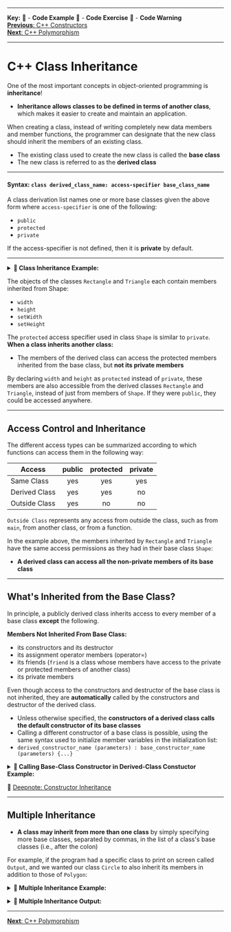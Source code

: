 
---
**Key:** 
:large_orange_diamond: - **Code Example** 
:large_blue_diamond: - **Code Exercise** 
:red_circle: - **Code Warning**  
[**Previous**: C++ Constructors](https://github.com/ackirby88/CS107/blob/master/C++/CPP-1-Constructors.md)  
[**Next**: C++ Polymorphism](https://github.com/ackirby88/CS107/blob/master/C++/CPP-3-Polymorphism.md)

---
# C++ Class Inheritance
One of the most important concepts in object-oriented programming is **inheritance**!  

- **Inheritance allows classes to be defined in terms of another class**, which makes it easier to create and maintain an application.

When creating a class, instead of writing completely new data members and member functions, the programmer can designate that the new class should inherit the members of an existing class. 

- The existing class used to create the new class is called the **base class**
- The new class is referred to as the **derived class**

---
#### Syntax: ```class derived_class_name: access-specifier base_class_name```
 A class derivation list names one or more base classes given the above form where `access-specifier` is one of the following:

 - `public`
 - `protected`
 - `private`  
 
If the access-specifier is not defined, then it is **private** by default.

---
**<details><summary>:large_orange_diamond: Class Inheritance Example:</summary>**
<p>
 
```C++
#include <stdio.h>

// Base Class
class Shape {
   public:
      void setWidth(double w){
         width = w;
      }
      void setHeight(double h){
         height = h;
      }
      
   protected:
      double width;
      double height;
}

// Derived Class
class Rectangle : public Shape {
   public:
      double area(){ 
         return (width * height); 
      }
}

// Derived Class
class Triangle : public Shape {
  public:
    double area(){
      return (0.5 * width * height);
    }
};

int main(void) {
   Rectangle rec;
   Triangle tri;
 
   rec.setWidth(5.0);
   rec.setHeight(7.2);
   
   tri.setWidth(5.0);
   tri.setHeight(7.2);

   // Print the area of the object
   printf("Rectangle total area: %f\n",rec.area());
   printf("Triangle  total area: %f\n",tri.area());

   return 0;
}
```
</p>
</details>

The objects of the classes `Rectangle` and `Triangle` each contain members inherited from Shape: 

- `width`
- `height`
- `setWidth`
- `setHeight`

The `protected` access specifier used in class `Shape` is similar to `private`.  
**When a class inherits another class:**

- The members of the derived class can access the protected members inherited from the base class, but **not its private members**

By declaring `width` and `height` as `protected` instead of `private`, these members are also accessible from the derived classes `Rectangle` and `Triangle`, instead of just from members of `Shape`. If they were `public`, they could be accessed anywhere.

---
## Access Control and Inheritance
The different access types can be summarized according to which functions can access them in the following way:  

| Access        | **public** | **protected** | **private**|
|---------------|:----------:|:-------------:|:----------:|
| Same Class    | yes        | yes           | yes        |
| Derived Class | yes        | yes           | no         |
| Outside Class | yes        | no            | no         |

`Outside Class` represents any access from outside the class, such as from `main`, from another class, or from a function.

In the example above, the members inherited by `Rectangle` and `Triangle` have the same access permissions as they had in their base class `Shape`:  

- **A derived class can access all the non-private members of its base class**

---
## What's Inherited from the Base Class?
In principle, a publicly derived class inherits access to every member of a base class **except** the following.

**Members Not Inherited From Base Class:**

- its constructors and its destructor
- its assignment operator members (operator=)
- its friends (`friend` is a class whose members have access to the private or protected members of another class)
- its private members

Even though access to the constructors and destructor of the base class is not inherited, they are **automatically** called by the constructors and destructor of the derived class.

- Unless otherwise specified, the **constructors of a derived class calls the default constructor of its base classes**
- Calling a different constructor of a base class is possible, using the same syntax used to initialize member variables in the initialization list:
- `derived_constructor_name (parameters) : base_constructor_name (parameters) {...}`


**<details><summary>:large_orange_diamond: Calling Base-Class Constructor in Derived-Class Constuctor Example:</summary>**
<p>
 
```C++
#include <iostream>

class Polygon {
  protected:
    int a;
  public:
    // default constructor
    Polygon() : a(0) {
      std::cout << "Polygon default contructor called!\n";
    }
    // constructor with input argument
    Polygon(int a_) : a(a_) {
      std::cout << "Polygon input contructor called!\n";
    }
};

class Circle : public Polygon {
  public:
    // default constructor
    Circle() {
      std::cout << "Circle default contructor called!\n";
    }
    // constructor with input argument
    Circle(int a_) : Polygon(a_) {
      std::cout << "Circle intput contructor called!\n";
    }
};

int main(){
  Polygon shape(1); std::cout << std::endl;
  Circle circ1(2); std::cout << std::endl;
  Circle circ2;
  return 0;
}
```

**Question:** What's the output of the above `main` function?  
**<details><summary>Answer</summary>**
<p>
 
```
Polygon input contructor called!

Polygon input contructor called!
Circle intput contructor called!

Polygon default contructor called!
Circle default contructor called!
```
</p>
</details>
</p>
</details>


:large_orange_diamond: [Deepnote: Constructor Inheritance](https://deepnote.com/project/fdeed75f-9b4a-428c-8bb7-3766103008ee)  

---
## Multiple Inheritance
- **A class may inherit from more than one class** by simply specifying more base classes, separated by commas, in the list of a class's base classes (i.e., after the colon)


For example, if the program had a specific class to print on screen called `Output`, and we wanted our class `Circle` to also inherit its members in addition to those of `Polygon`:  
**<details><summary>:large_orange_diamond: Multiple Inheritance Example:</summary>**
<p>
 
```C++
#include <iostream>

class Polygon {
  protected:
    int a;
  public:
    Polygon() : a(999) {}
    Polygon(int a_) : a(a_) {}
};

class Output {
  public:
    void print(int v){
      std::cout << "Value: " << v << std::endl;
    }
};

class Circle : public Polygon, public Output {
  public:
    Circle() {}
    Circle(int a_) : Polygon(a_) {}
    
    // method
    int get_a(){return a;}
};

int main(){
  Circle circ1(2);
  Circle circ2;
  
  circ1.print(circ1.get_a());
  circ2.print(circ2.get_a());
  return 0;
}
```
</p>
</details>

**<details><summary>:large_orange_diamond: Multiple Inheritance Output:</summary>**
<p>
 
```
Value: 2
Value: 999
```
</p>
</details>

---
[**Next**: C++ Polymorphism](https://github.com/ackirby88/CS107/blob/master/C++/CPP-3-Polymorphism.md)


